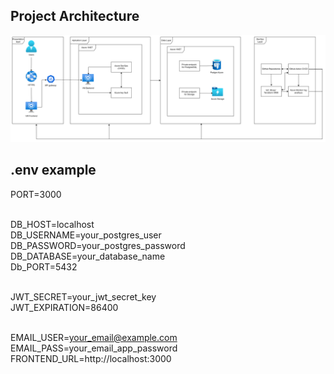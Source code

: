 ## Project Architecture <br>
![alt text](/pictures/diagram.png)

## .env example <br>
PORT=3000

<br>DB_HOST=localhost
<br>DB_USERNAME=your_postgres_user
<br>DB_PASSWORD=your_postgres_password
<br>DB_DATABASE=your_database_name
<br>Db_PORT=5432

<br>JWT_SECRET=your_jwt_secret_key
<br>JWT_EXPIRATION=86400

<br>EMAIL_USER=your_email@example.com
<br>EMAIL_PASS=your_email_app_password
<br>FRONTEND_URL=http://localhost:3000
